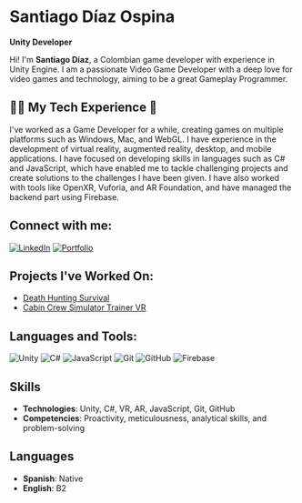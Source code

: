 # Santiago Díaz Ospina

**Unity Developer**

Hi! I'm **Santiago Díaz**, a Colombian game developer with experience in Unity Engine. I am a passionate Video Game Developer with a deep love for video games and technology, aiming to be a great Gameplay Programmer.

## 🧑‍💻 My Tech Experience 💼

I've worked as a Game Developer for a while, creating games on multiple platforms such as Windows, Mac, and WebGL. I have experience in the development of virtual reality, augmented reality, desktop, and mobile applications. I have focused on developing skills in languages such as C# and JavaScript, which have enabled me to tackle challenging projects and create solutions to the challenges I have been given. I have also worked with tools like OpenXR, Vuforia, and AR Foundation, and have managed the backend part using Firebase.

## Connect with me:
[![LinkedIn](https://img.shields.io/badge/LinkedIn-0077B5?style=for-the-badge&logo=linkedin&logoColor=white)](http://www.linkedin.com/in/sdiazospina-gamedeveloper)
[![Portfolio](https://img.shields.io/badge/Portfolio-000000?style=for-the-badge&logo=About.me&logoColor=white)](https://linktr.ee/LazyFace)

## Projects I've Worked On:
- [Death Hunting Survival](https://lazyface.itch.io/death-hunting-survival)
- [Cabin Crew Simulator Trainer VR](https://www.youtube.com/watch?v=YM21cwCaAeM)

## Languages and Tools:
![Unity](https://img.shields.io/badge/Unity-100000?style=for-the-badge&logo=unity&logoColor=white)
![C#](https://img.shields.io/badge/C%23-239120?style=for-the-badge&logo=c-sharp&logoColor=white)
![JavaScript](https://img.shields.io/badge/JavaScript-323330?style=for-the-badge&logo=javascript&logoColor=F7DF1E)
![Git](https://img.shields.io/badge/Git-F05032?style=for-the-badge&logo=git&logoColor=white)
![GitHub](https://img.shields.io/badge/GitHub-181717?style=for-the-badge&logo=github&logoColor=white)
![Firebase](https://img.shields.io/badge/Firebase-FFCA28?style=for-the-badge&logo=firebase&logoColor=black)

## Skills
- **Technologies**: Unity, C#, VR, AR, JavaScript, Git, GitHub
- **Competencies**: Proactivity, meticulousness, analytical skills, and problem-solving

## Languages
- **Spanish**: Native
- **English**: B2
